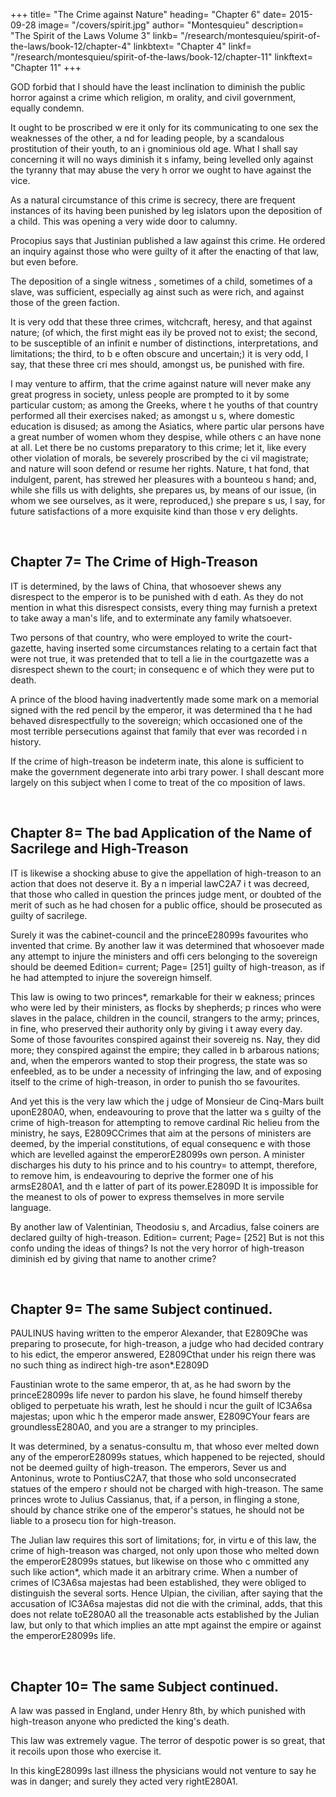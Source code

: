 
+++
title= "The Crime against Nature"
heading= "Chapter 6"
date= 2015-09-28
image= "/covers/spirit.jpg"
author= "Montesquieu"
description= "The Spirit of the Laws Volume 3"
linkb= "/research/montesquieu/spirit-of-the-laws/book-12/chapter-4"
linkbtext= "Chapter 4"
linkf= "/research/montesquieu/spirit-of-the-laws/book-12/chapter-11"
linkftext= "Chapter 11"
+++


GOD forbid that I should have the least  inclination to diminish the public horror against a crime which religion, m orality, and civil government, equally condemn. 

It ought to be proscribed w ere it only for its communicating to one sex the weaknesses of the other, a nd for leading people, by a scandalous prostitution of their youth, to an i gnominious old age. What I shall say concerning it will no ways diminish it s infamy, being levelled only against the tyranny that may abuse the very h orror we ought to have against the vice.

As a natural circumstance of this crime is secrecy, there are frequent instances of its having been punished by leg islators upon the deposition of a child. This was opening a very wide door  to calumny. 

Procopius says that Justinian published a law against this crime. He ordered an inquiry against those who were guilty of it after the enacting of that law, but even before. 

The deposition of a single witness , sometimes of a child, sometimes of a slave, was sufficient, especially ag ainst such as were rich, and against those of the green faction.


It is very odd that these three crimes,  witchcraft, heresy, and that against nature; (of which, the first might eas ily be proved not to exist; the second, to be susceptible of an infinit e number of distinctions, interpretations, and limitations; the third, to b e often obscure and uncertain;) it is very odd, I say, that these three cri mes should, amongst us, be punished with fire.

I may venture to affirm, that the crime  against nature will never make any great progress in society, unless people are prompted to it by some particular custom; as among the Greeks, where t he youths of that country performed all their exercises naked; as amongst u s, where domestic education is disused; as among the Asiatics, where partic ular persons have a great number of women whom they despise, while others c an have none at all. Let there be no customs preparatory to this crime; let it, like every other violation of morals, be severely proscribed by the ci vil magistrate; and nature will soon defend or resume her rights. Nature, t hat fond, that indulgent, parent, has strewed her pleasures with a bounteou s hand; and, while she fills us with delights, she prepares us, by means of our issue, (in whom we see ourselves, as it were, reproduced,) she prepare s us, I say, for future satisfactions of a more exquisite kind than those v ery delights.

<br>

## Chapter 7= The Crime of High-Treason

IT is determined, by the laws of China,  that whosoever shews any disrespect to the emperor is to be punished with d eath. As they do not mention in what this disrespect consists, every thing  may furnish a pretext to take away a man's life, and to exterminate any family whatsoever.

Two persons of that country, who were employed to write the court-gazette, having inserted some circumstances relating to a certain fact that were not true, it was pretended that to tell a lie in the courtgazette was a disrespect shewn to the court; in consequenc e of which they were put to death. 

A prince of the blood having inadvertently made some mark on  a memorial signed with the red pencil by the emperor, it was determined tha t he had behaved disrespectfully to the sovereign; which occasioned one of  the most terrible persecutions against that family that ever was recorded i n history.

If the crime of high-treason be indeterm inate, this alone is sufficient to make the government degenerate into arbi trary power. I shall descant more largely on this subject when I come to treat of the co mposition of laws.


<br>

## Chapter 8= The bad Application of the Name of Sacrilege and High-Treason

IT is likewise a shocking abuse to give  the appellation of high-treason to an action that does not deserve it. By a n imperial lawC2A7 i t was decreed, that those who called in question the princes judge ment, or doubted of the merit of such as he had chosen for a public office, should be prosecuted as guilty of sacrilege. 

Surely it was the cabinet-council and the  princeE28099s favourites who invented that crime. By another law it was  determined that whosoever made any attempt to injure the ministers and offi cers belonging to the sovereign should be deemed Edition= current; Page=  [251] guilty of high-treason,  as if he had attempted to injure the sovereign himself. 

This law is owing to two princes*, remarkable for their w eakness; princes who were led by their ministers, as flocks by shepherds; p rinces who were slaves in the palace, children in the council, strangers to the army; princes, in fine, who preserved their authority only by giving i t away every day. Some of those favourites conspired against their sovereig ns. Nay, they did more; they conspired against the empire; they called in b arbarous nations; and, when the emperors wanted to stop their progress, the state was so enfeebled, as to be under a necessity of infringing the law,  and of exposing itself to the crime of high-treason, in order to punish tho se favourites.

And yet this is the very law which the j udge of Monsieur de Cinq-Mars built uponE280A0, when, endeavouring to prove that the latter wa s guilty of the crime of high-treason for attempting to remove cardinal Ric helieu from the ministry, he says, E2809CCrimes that aim at the persons  of ministers are deemed, by the imperial constitutions, of equal consequenc e with those which are levelled against the emperorE28099s own person. A minister discharges his duty to his prince and to his country= to attempt, therefore, to remove him, is endeavouring to deprive the former one of his armsE280A1, and th e latter of part of its power.E2809D It is impossible for the meanest to ols of power to express themselves in more servile language.

By another law of Valentinian, Theodosiu s, and Arcadius, false coiners are declared guilty of high-treason. Edition= current; Page= [252] But is not this confo unding the ideas of things? Is not the very horror of high-treason diminish ed by giving that name to another crime?

<br>

## Chapter 9= The same Subject continued.

PAULINUS having written to the emperor Alexander, that E2809Che was preparing to prosecute, for high-treason, a  judge who had decided contrary to his edict, the emperor answered, E2809Cthat under his reign there was no such thing as indirect high-tre ason*.E2809D

Faustinian wrote to the same emperor, th at, as he had sworn by the princeE28099s life never to pardon his slave, he found himself thereby obliged to perpetuate his wrath, lest he should i ncur the guilt of lC3A6sa majestas; upon whic h the emperor made answer, E2809CYour fears are groundlessE280A0, and you are a stranger to my principles.

It was determined, by a senatus-consultu m, that whoso ever melted down any of the emperorE28099s statues, which happened to be rejected, should not be deemed guilty of high-treason. The emperors, Sever us and Antoninus, wrote to PontiusC2A7, that those who sold unconsecrated statues of the empero r should not be charged with high-treason. The same princes wrote to Julius Cassianus, that, if a person, in flinging a stone, should by chance strike one of the emperor's statues, he should not be liable to a prosecu tion for high-treason. 

The Julian law requires this sort of limitations; for, in virtu e of this law, the crime of high-treason was charged, not only upon those who melted down the emperorE28099s statues, but likewise on those who c ommitted any such like action*, which made it an arbitrary crime. When a number of crimes of lC3A6sa majestas had been established, they were  obliged to distinguish the several sorts. Hence Ulpian, the civilian, after saying that the accusation of lC3A6sa majestas did not die with the criminal, adds, that this does not relate toE280A0 all the treasonable acts established by the Julian law, but only to that which implies an atte mpt against the empire or against the emperorE28099s life.

<br>

## Chapter 10= The same Subject continued.

A law was passed in England, under Henry 8th, by which punished with high-treason anyone who predicted the king's death.

This law was extremely vague. The terror of despotic power is so great, that it recoils upon those who exercise it. 

In this kingE28099s last illness the physicians would not venture to say he was in danger; and surely they acted very rightE280A1.


